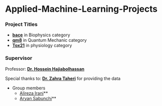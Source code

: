 # Applied-Machine-Learning-Projects
### Project Titles

- **[bace](https://github.com/hhaji/Applied-Machine-Learning/blob/master/Projects/Projects-Fall-2021/Data/bace.csv)** in Biophysics category
- **[qm8](https://github.com/hhaji/Applied-Machine-Learning/blob/master/Projects/Projects-Fall-2021/Data/qm8.csv)** in Quantum Mechanic category
- **[Tox21](https://github.com/hhaji/Applied-Machine-Learning/blob/master/Projects/Projects-Fall-2021/Data/tox21.csv)** in physiology category
### Supervisor
Professor: **[Dr. Hossein Hajiabolhassan](https://github.com/hhaji)**

Special thanks to: **[Dr. Zahra Taheri](https://github.com/zahta)**  for providing the data
- Group members
    - [Alireza Irani](https://github.com/Alirezairani1999)**
    - [Aryan Sabunchi](https://github.com/ar1ans)**


    
    
